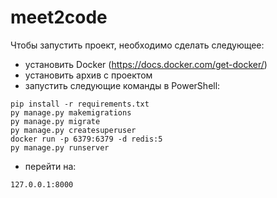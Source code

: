 # meet2code

Чтобы запустить проект, необходимо сделать следующее:
- установить Docker (https://docs.docker.com/get-docker/)
- установить архив с проектом
- запустить следующие команды в PowerShell:
```
pip install -r requirements.txt
py manage.py makemigrations
py manage.py migrate
py manage.py createsuperuser
docker run -p 6379:6379 -d redis:5
py manage.py runserver
```
- перейти на:
```
127.0.0.1:8000
```

